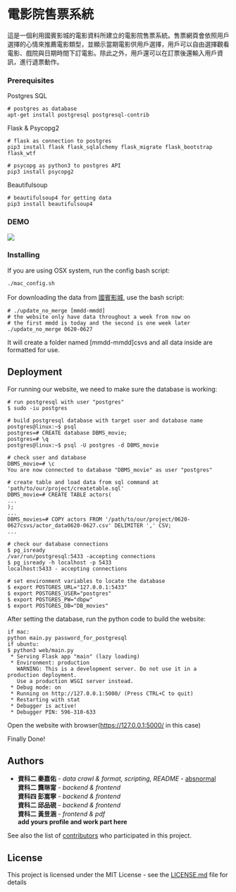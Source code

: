 # 電影院售票系統

這是一個利用國賓影城的電影資料所建立的電影院售票系統。售票網頁會依照用戶選擇的心情來推薦電影類型，並顯示當期電影供用戶選擇，用戶可以自由選擇觀看電影、戲院與日期時間下訂電影。除此之外，用戶還可以在訂票後還輸入用戶資訊，進行退票動作。

### Prerequisites

Postgres SQL

```
# postgres as database
apt-get install postgresql postgresql-contrib
```

Flask & Psycopg2
```
# flask as connection to postgres
pip3 install flask flask_sqlalchemy flask_migrate flask_bootstrap flask_wtf

# psycopg as python3 to postgres API
pip3 install psycopg2
```

Beautifulsoup
```
# beautifulsoup4 for getting data
pip3 install beautifulsoup4
```

### DEMO

![](demo.gif)

### Installing

If you are using OSX system, run the config bash script:
```
./mac_config.sh
```

For downloading the data from [國賓影城](https://www.ambassador.com.tw/home/MovieList?Type=1), use the bash script:
```
# ./update_no_merge [mmdd-mmdd]
# the website only have data throughout a week from now on
# the first mmdd is today and the second is one week later
./update_no_merge 0620-0627
```
It will create a folder named [mmdd-mmdd]csvs and all data inside are formatted for use.

## Deployment

For running our website, we need to make sure the database is working:
```
# run postgresql with user "postgres"
$ sudo -iu postgres

# build postgresql database with target user and database name
postgres@linux:~$ psql
postgres=# CREATE database DBMS_movie;
postgres=# \q
postgres@linux:~$ psql -U postgres -d DBMS_movie

# check user and database
DBMS_movie=# \c
You are now connected to database "DBMS_movie" as user "postgres"

# create table and load data from sql command at 'path/to/our/project/createtable.sql'
DBMS_movie=# CREATE TABLE actors(
...
);
...
DBMS_movies=# COPY actors FROM '/path/to/our/project/0620-0627csvs/actor_data0620-0627.csv' DELIMITER ',' CSV;
...

# check our database connections
$ pg_isready
/var/run/postgresql:5433 -accepting connections
$ pg_isready -h localhost -p 5433
localhost:5433 - accepting connections

# set environment variables to locate the database
$ export POSTGRES_URL="127.0.0.1:5433"
$ export POSTGRES_USER="postgres"
$ export POSTGRES_PW="dbpw"
$ export POSTGRES_DB="DB_movies"
```

After setting the database, run the python code to build the website:
```
if mac:
python main.py password_for_postgresql
if ubuntu:
$ python3 web/main.py
 * Serving Flask app "main" (lazy loading)
 * Environment: production
   WARNING: This is a development server. Do not use it in a production deployment.
   Use a production WSGI server instead.
 * Debug mode: on
 * Running on http://127.0.0.1:5000/ (Press CTRL+C to quit)
 * Restarting with stat
 * Debugger is active!
 * Debugger PIN: 596-310-633
```

Open the website with browser(https://127.0.0.1:5000/ in this case)

Finally Done!

## Authors 

* **資科二 秦嘉佑** - *data crawl & format, scripting, README* - [absnormal](https://github.com/absnormal)  
  **資科二 龔琳甯** - *backend & frontend*  
  **資科四 彭嵩寧** - *backend & frontend*  
  **資科二 邱品硯** - *backend & frontend*  
  **資科二 黃昱涵** - *frontend & pdf*  
**add yours profile and work part here**

See also the list of [contributors](https://github.com/SabrinaKung/DBMS20202_final/contributors) who participated in this project.

## License

This project is licensed under the MIT License - see the [LICENSE.md](LICENSE.md) file for details

